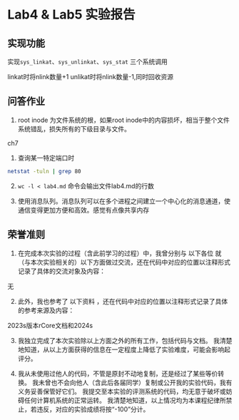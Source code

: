 # Lab4 & Lab5 实验报告

## 实现功能

实现`sys_linkat`、`sys_unlinkat`、`sys_stat` 三个系统调用

linkat时将nlink数量+1
unlikat时将nlink数量-1,同时回收资源

## 问答作业

1. root inode 为文件系统的根，如果root inode中的内容损坏，相当于整个文件系统错乱，损失所有的下级目录与文件。

ch7

1. 查询某一特定端口时

```bash
netstat -tuln | grep 80
```

2. `wc -l < lab4.md` 命令会输出文件lab4.md的行数

3. 使用消息队列。消息队列可以在多个进程之间建立一个中心化的消息通道，使通信变得更加方便和高效。感觉有点像共享内存

## 荣誉准则

1. 在完成本次实验的过程（含此前学习的过程）中，我曾分别与 以下各位 就（与本次实验相关的）以下方面做过交流，还在代码中对应的位置以注释形式记录了具体的交流对象及内容：

无

2. 此外，我也参考了 以下资料 ，还在代码中对应的位置以注释形式记录了具体的参考来源及内容：

2023s版本rCore文档和2024s

3. 我独立完成了本次实验除以上方面之外的所有工作，包括代码与文档。 我清楚地知道，从以上方面获得的信息在一定程度上降低了实验难度，可能会影响起评分。

4. 我从未使用过他人的代码，不管是原封不动地复制，还是经过了某些等价转换。 我未曾也不会向他人（含此后各届同学）复制或公开我的实验代码，我有义务妥善保管好它们。 我提交至本实验的评测系统的代码，均无意于破坏或妨碍任何计算机系统的正常运转。 我清楚地知道，以上情况均为本课程纪律所禁止，若违反，对应的实验成绩将按“-100”分计。